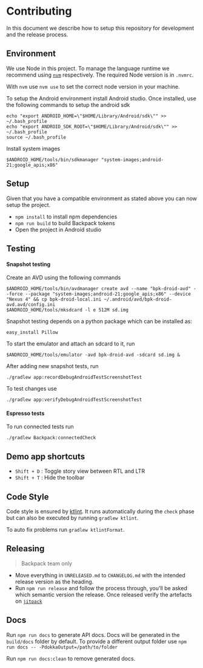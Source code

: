# Contributing

In this document we describe how to setup this repository for development and the release process.

## Environment

We use Node in this project. To manage the language runtime we recommend using [`nvm`][1] respectively. The required Node version is in `.nvmrc`.

With `nvm` use `nvm use` to set the correct node version in your machine.

To setup the Android environment install Android studio. Once installed, use the following commands to setup the android sdk

```
echo "export ANDROID_HOME=\"$HOME/Library/Android/sdk\"" >> ~/.bash_profile
echo "export ANDROID_SDK_ROOT=\"$HOME/Library/Android/sdk\"" >> ~/.bash_profile
source ~/.bash_profile
```

Install system images
```
$ANDROID_HOME/tools/bin/sdkmanager "system-images;android-21;google_apis;x86"
```

## Setup

Given that you have a compatible environment as stated above you can now setup the project.

+ `npm install` to install npm dependencies
+ `npm run build` to build Backpack tokens
+  Open the project in Android studio

## Testing

#### Snapshot testing
Create an AVD using the following commands

```
$ANDROID_HOME/tools/bin/avdmanager create avd --name "bpk-droid-avd" --force --package "system-images;android-21;google_apis;x86" --device "Nexus 4" && cp bpk-droid-local.ini ~/.android/avd/bpk-droid-avd.avd/config.ini
$ANDROID_HOME/tools/mksdcard -l e 512M sd.img
```

Snapshot testing depends on a python package which can be installed as:

```
easy_install Pillow
```

To start the emulator and attach an sdcard to it, run
 
```
$ANDROID_HOME/tools/emulator -avd bpk-droid-avd -sdcard sd.img &
```

After adding new snapshot tests, run

```
./gradlew app:recordDebugAndroidTestScreenshotTest
```

To test changes use

```
./gradlew app:verifyDebugAndroidTestScreenshotTest
```

#### Espresso tests
To run connected tests run

```
./gradlew Backpack:connectedCheck
```

## Demo app shortcuts

- `Shift + D` : Toggle story view between RTL and LTR
- `Shift + T` : Hide the toolbar

## Code Style
Code style is ensured by [ktlint](https://github.com/shyiko/ktlint). It runs automatically during the `check` phase but can also be executed by running `gradlew ktlint`.

To auto fix problems run `gradlew ktlintFormat`.

## Releasing

> Backpack team only

 - Move everything in `UNRELEASED.md` to `CHANGELOG.md` with the intended release version as the heading.
 - Run `npm run release` and follow the process through, you'll be asked which semantic version the release. Once released verify the artefacts on [`jitpack`][3]

## Docs

Run `npm run docs` to generate API docs. Docs will be generated in the `build/docs` folder by default. To provide a different output folder use `npm run docs -- -PdokkaOutput=/path/to/folder`

Run `npm run docs:clean` to remove generated docs.



[1]: https://github.com/creationix/nvm
[3]: https://jitpack.io/#Skyscanner/backpack-android
